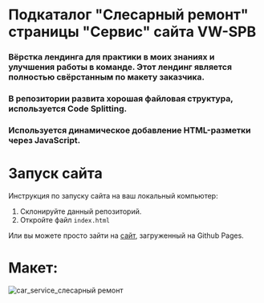 # Подкаталог "Слесарный ремонт" страницы "Сервис" сайта VW-SPB
### Вёрстка лендинга для практики в моих знаниях и улучшения работы в команде. Этот лендинг является полностью свёрстанным по макету заказчика. 
### В репозитории развита хорошая файловая структура, используется Code Splitting.
### Используется динамическое добавление HTML-разметки через JavaScript.

# Запуск сайта
Инструкция по запуску сайта на ваш локальный компьютер:
   1. Склонируйте данный репозиторий.
   2. Откройте файл ```index.html```
   
Или вы можете просто зайти на [сайт](kriswis.github.io/VW-SPB-Car_service_locksmith_repair/), загруженный на Github Pages.
# Макет:
![car_service_слесарный ремонт](https://github.com/KrisWis/VW-SPB-Car_service_locksmith_repair/assets/94256853/16f52932-f14a-4781-a2ab-12745ed3453e)
